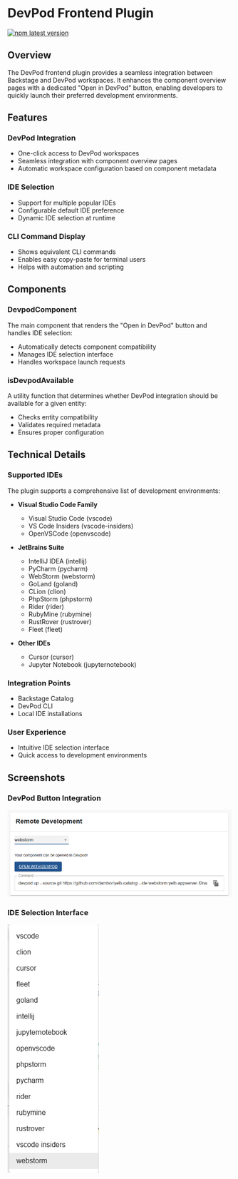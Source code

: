 # DevPod Frontend Plugin

[![npm latest version](https://img.shields.io/npm/v/@terasky/backstage-plugin-devpod/latest.svg)](https://www.npmjs.com/package/@terasky/backstage-plugin-devpod)

## Overview

The DevPod frontend plugin provides a seamless integration between Backstage and DevPod workspaces. It enhances the component overview pages with a dedicated "Open in DevPod" button, enabling developers to quickly launch their preferred development environments.

## Features

### DevPod Integration
- One-click access to DevPod workspaces
- Seamless integration with component overview pages
- Automatic workspace configuration based on component metadata

### IDE Selection
- Support for multiple popular IDEs
- Configurable default IDE preference
- Dynamic IDE selection at runtime

### CLI Command Display
- Shows equivalent CLI commands
- Enables easy copy-paste for terminal users
- Helps with automation and scripting

## Components

### DevpodComponent
The main component that renders the "Open in DevPod" button and handles IDE selection:

- Automatically detects component compatibility
- Manages IDE selection interface
- Handles workspace launch requests

### isDevpodAvailable
A utility function that determines whether DevPod integration should be available for a given entity:

- Checks entity compatibility
- Validates required metadata
- Ensures proper configuration

## Technical Details

### Supported IDEs
The plugin supports a comprehensive list of development environments:

- **Visual Studio Code Family**
    - Visual Studio Code (vscode)
    - VS Code Insiders (vscode-insiders)
    - OpenVSCode (openvscode)

- **JetBrains Suite**
    - IntelliJ IDEA (intellij)
    - PyCharm (pycharm)
    - WebStorm (webstorm)
    - GoLand (goland)
    - CLion (clion)
    - PhpStorm (phpstorm)
    - Rider (rider)
    - RubyMine (rubymine)
    - RustRover (rustrover)
    - Fleet (fleet)

- **Other IDEs**
    - Cursor (cursor)
    - Jupyter Notebook (jupyternotebook)

### Integration Points
- Backstage Catalog
- DevPod CLI
- Local IDE installations

### User Experience
- Intuitive IDE selection interface
- Quick access to development environments

## Screenshots

### DevPod Button Integration
![DevPod Integration](../../../images/devpod01.png)

### IDE Selection Interface
![IDE Selection](../../../images/devpod02.png)

